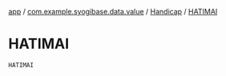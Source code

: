 [app](../../index.md) / [com.example.syogibase.data.value](../index.md) / [Handicap](index.md) / [HATIMAI](./-h-a-t-i-m-a-i.md)

# HATIMAI

`HATIMAI`